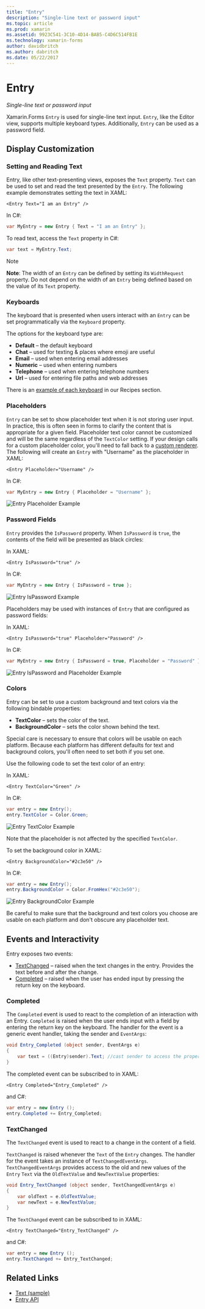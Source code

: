 ```yaml
---
title: "Entry"
description: "Single-line text or password input"
ms.topic: article
ms.prod: xamarin
ms.assetid: 9923C541-3C10-4D14-BAB5-C4D6C514FB1E
ms.technology: xamarin-forms
author: davidbritch
ms.author: dabritch
ms.date: 05/22/2017
---
```


# Entry

_Single-line text or password input_

Xamarin.Forms `Entry` is used for single-line text input. `Entry`, like the Editor view, supports multiple keyboard types. Additionally, `Entry` can be used as a password field.

## Display Customization

### Setting and Reading Text

Entry, like other text-presenting views, exposes the `Text` property. `Text` can be used to set and read the text presented by the `Entry`. The following example demonstrates setting the text in XAML:

```xaml
<Entry Text="I am an Entry" />
```

In C#:

```csharp
var MyEntry = new Entry { Text = "I am an Entry" };
```

To read text, access the `Text` property in C#:

```csharp
var text = MyEntry.Text;
```

> [!NOTE]
> **Note**: The width of an `Entry` can be defined by setting its `WidthRequest` property. Do not depend on the width of an `Entry` being defined based on the value of its `Text` property.

### Keyboards

The keyboard that is presented when users interact with an `Entry` can be set programmatically via the `Keyboard` property.

The options for the keyboard type are:

- **Default** &ndash; the default keyboard
- **Chat** &ndash; used for texting & places where emoji are useful
- **Email** &ndash; used when entering email addresses
- **Numeric** &ndash; used when entering numbers
- **Telephone** &ndash; used when entering telephone numbers
- **Url** &ndash; used for entering file paths and web addresses

There is an [example of each keyboard](https://developer.xamarin.com/recipes/cross-platform/xamarin-forms/choose-keyboard-for-entry/)
in our Recipes section.

### Placeholders

`Entry` can be set to show placeholder text when it is not storing user input. In practice, this is often seen in forms to clarify the content that is appropriate for a given field. Placeholder text color cannot be customized and will be the same regardless of the `TextColor` setting. If your design calls for a custom placeholder color, you'll need to fall back to a [custom renderer](). The following will create an `Entry` with "Username" as the placeholder in XAML:

```xaml
<Entry Placeholder="Username" />
```

In C#:

```csharp
var MyEntry = new Entry { Placeholder = "Username" };
```

![](entry-images/placeholder.png "Entry Placeholder Example")

### Password Fields

`Entry` provides the `IsPassword` property. When `IsPassword` is `true`, the contents of the field will be presented as black circles:

In XAML:

```xaml
<Entry IsPassword="true" />
```

In C#:

```csharp
var MyEntry = new Entry { IsPassword = true };
```

![](entry-images/password.png "Entry IsPassword Example")

Placeholders may be used with instances of `Entry` that are configured as password fields:

In XAML:

```xaml
<Entry IsPassword="true" Placeholder="Password" />
```

In C#:

```csharp
var MyEntry = new Entry { IsPassword = true, Placeholder = "Password" };
```

![](entry-images/passwordplaceholder.png "Entry IsPassword and Placeholder Example")


### Colors

Entry can be set to use a custom background and text colors via the following bindable properties:

- **TextColor** &ndash; sets the color of the text.
- **BackgroundColor** &ndash; sets the color shown behind the text.

Special care is necessary to ensure that colors will be usable on each platform. Because each platform has different defaults for text and background colors, you'll often need to set both if you set one.

Use the following code to set the text color of an entry:

In XAML:

```xaml
<Entry TextColor="Green" />
```

In C#:

```csharp
var entry = new Entry();
entry.TextColor = Color.Green;
```

![](entry-images/textcolor.png "Entry TextColor Example")

Note that the placeholder is not affected by the specified `TextColor`.

To set the background color in XAML:

```xaml
<Entry BackgroundColor="#2c3e50" />
```

In C#:

```csharp
var entry = new Entry();
entry.BackgroundColor = Color.FromHex("#2c3e50");
```

![](entry-images/textbackgroundcolor.png "Entry BackgroundColor Example")

Be careful to make sure that the background and text colors you choose are usable on each platform and don't obscure any placeholder text.

## Events and Interactivity

Entry exposes two events:

- [TextChanged](http://developer.xamarin.com/api/event/Xamarin.Forms.Entry.TextChanged/) &ndash; raised when the text changes in the entry. Provides the text before and after the change.
- [Completed](http://developer.xamarin.com/api/event/Xamarin.Forms.Entry.Completed/) &ndash; raised when the user has ended input by pressing the return key on the keyboard.

### Completed

The `Completed` event is used to react to the completion of an interaction with an Entry. `Completed` is raised when the user ends input with a field by entering the return key on the keyboard. The handler for the event is a generic event handler, taking the sender and `EventArgs`:

```csharp
void Entry_Completed (object sender, EventArgs e)
{
	var text = ((Entry)sender).Text; //cast sender to access the properties of the Entry
}
```

The completed event can be subscribed to in XAML:

```xaml
<Entry Completed="Entry_Completed" />
```

and C#:

```csharp
var entry = new Entry ();
entry.Completed += Entry_Completed;
```

### TextChanged

The `TextChanged` event is used to react to a change in the content of a field.

`TextChanged` is raised whenever the `Text` of the `Entry` changes. The handler for the event takes an instance of `TextChangedEventArgs`. `TextChangedEventArgs` provides access to the old and new values of the `Entry` `Text` via the `OldTextValue` and `NewTextValue` properties:

```csharp
void Entry_TextChanged (object sender, TextChangedEventArgs e)
{
	var oldText = e.OldTextValue;
	var newText = e.NewTextValue;
}
```

The `TextChanged` event can be subscribed to in XAML:

```xaml
<Entry TextChanged="Entry_TextChanged" />
```

and C#:

```csharp
var entry = new Entry ();
entry.TextChanged += Entry_TextChanged;
```


## Related Links

- [Text (sample)](https://developer.xamarin.com/samples/xamarin-forms/UserInterface/Text)
- [Entry API](https://developer.xamarin.com/api/type/Xamarin.Forms.Entry/)
